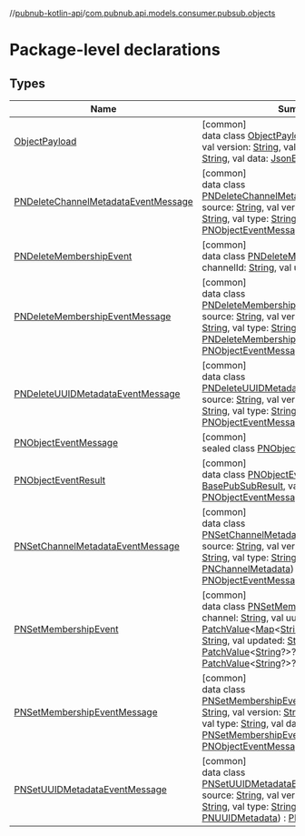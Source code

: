 //[pubnub-kotlin-api](../../index.md)/[com.pubnub.api.models.consumer.pubsub.objects](index.md)

# Package-level declarations

## Types

| Name | Summary |
|---|---|
| [ObjectPayload](-object-payload/index.md) | [common]<br>data class [ObjectPayload](-object-payload/index.md)(val source: [String](https://kotlinlang.org/api/latest/jvm/stdlib/kotlin-stdlib/kotlin/-string/index.html), val version: [String](https://kotlinlang.org/api/latest/jvm/stdlib/kotlin-stdlib/kotlin/-string/index.html), val event: [String](https://kotlinlang.org/api/latest/jvm/stdlib/kotlin-stdlib/kotlin/-string/index.html), val type: [String](https://kotlinlang.org/api/latest/jvm/stdlib/kotlin-stdlib/kotlin/-string/index.html), val data: [JsonElement](../../../../pubnub-kotlin/pubnub-kotlin-core-api/pubnub-kotlin-core-api/com.pubnub.api/-json-element/index.md)) |
| [PNDeleteChannelMetadataEventMessage](-p-n-delete-channel-metadata-event-message/index.md) | [common]<br>data class [PNDeleteChannelMetadataEventMessage](-p-n-delete-channel-metadata-event-message/index.md)(val source: [String](https://kotlinlang.org/api/latest/jvm/stdlib/kotlin-stdlib/kotlin/-string/index.html), val version: [String](https://kotlinlang.org/api/latest/jvm/stdlib/kotlin-stdlib/kotlin/-string/index.html), val event: [String](https://kotlinlang.org/api/latest/jvm/stdlib/kotlin-stdlib/kotlin/-string/index.html), val type: [String](https://kotlinlang.org/api/latest/jvm/stdlib/kotlin-stdlib/kotlin/-string/index.html), val channel: [String](https://kotlinlang.org/api/latest/jvm/stdlib/kotlin-stdlib/kotlin/-string/index.html)) : [PNObjectEventMessage](-p-n-object-event-message/index.md) |
| [PNDeleteMembershipEvent](-p-n-delete-membership-event/index.md) | [common]<br>data class [PNDeleteMembershipEvent](-p-n-delete-membership-event/index.md)(val channelId: [String](https://kotlinlang.org/api/latest/jvm/stdlib/kotlin-stdlib/kotlin/-string/index.html), val uuid: [String](https://kotlinlang.org/api/latest/jvm/stdlib/kotlin-stdlib/kotlin/-string/index.html)) |
| [PNDeleteMembershipEventMessage](-p-n-delete-membership-event-message/index.md) | [common]<br>data class [PNDeleteMembershipEventMessage](-p-n-delete-membership-event-message/index.md)(val source: [String](https://kotlinlang.org/api/latest/jvm/stdlib/kotlin-stdlib/kotlin/-string/index.html), val version: [String](https://kotlinlang.org/api/latest/jvm/stdlib/kotlin-stdlib/kotlin/-string/index.html), val event: [String](https://kotlinlang.org/api/latest/jvm/stdlib/kotlin-stdlib/kotlin/-string/index.html), val type: [String](https://kotlinlang.org/api/latest/jvm/stdlib/kotlin-stdlib/kotlin/-string/index.html), val data: [PNDeleteMembershipEvent](-p-n-delete-membership-event/index.md)) : [PNObjectEventMessage](-p-n-object-event-message/index.md) |
| [PNDeleteUUIDMetadataEventMessage](-p-n-delete-u-u-i-d-metadata-event-message/index.md) | [common]<br>data class [PNDeleteUUIDMetadataEventMessage](-p-n-delete-u-u-i-d-metadata-event-message/index.md)(val source: [String](https://kotlinlang.org/api/latest/jvm/stdlib/kotlin-stdlib/kotlin/-string/index.html), val version: [String](https://kotlinlang.org/api/latest/jvm/stdlib/kotlin-stdlib/kotlin/-string/index.html), val event: [String](https://kotlinlang.org/api/latest/jvm/stdlib/kotlin-stdlib/kotlin/-string/index.html), val type: [String](https://kotlinlang.org/api/latest/jvm/stdlib/kotlin-stdlib/kotlin/-string/index.html), val uuid: [String](https://kotlinlang.org/api/latest/jvm/stdlib/kotlin-stdlib/kotlin/-string/index.html)) : [PNObjectEventMessage](-p-n-object-event-message/index.md) |
| [PNObjectEventMessage](-p-n-object-event-message/index.md) | [common]<br>sealed class [PNObjectEventMessage](-p-n-object-event-message/index.md) |
| [PNObjectEventResult](-p-n-object-event-result/index.md) | [common]<br>data class [PNObjectEventResult](-p-n-object-event-result/index.md)(result: [BasePubSubResult](../../../../pubnub-kotlin/pubnub-kotlin-core-api/pubnub-kotlin-core-api/com.pubnub.api.models.consumer.pubsub/-base-pub-sub-result/index.md), val extractedMessage: [PNObjectEventMessage](-p-n-object-event-message/index.md)) : [PubSubResult](../../../../pubnub-kotlin/pubnub-kotlin-core-api/pubnub-kotlin-core-api/com.pubnub.api.models.consumer.pubsub/-pub-sub-result/index.md) |
| [PNSetChannelMetadataEventMessage](-p-n-set-channel-metadata-event-message/index.md) | [common]<br>data class [PNSetChannelMetadataEventMessage](-p-n-set-channel-metadata-event-message/index.md)(val source: [String](https://kotlinlang.org/api/latest/jvm/stdlib/kotlin-stdlib/kotlin/-string/index.html), val version: [String](https://kotlinlang.org/api/latest/jvm/stdlib/kotlin-stdlib/kotlin/-string/index.html), val event: [String](https://kotlinlang.org/api/latest/jvm/stdlib/kotlin-stdlib/kotlin/-string/index.html), val type: [String](https://kotlinlang.org/api/latest/jvm/stdlib/kotlin-stdlib/kotlin/-string/index.html), val data: [PNChannelMetadata](../com.pubnub.api.models.consumer.objects.channel/-p-n-channel-metadata/index.md)) : [PNObjectEventMessage](-p-n-object-event-message/index.md) |
| [PNSetMembershipEvent](-p-n-set-membership-event/index.md) | [common]<br>data class [PNSetMembershipEvent](-p-n-set-membership-event/index.md)(val channel: [String](https://kotlinlang.org/api/latest/jvm/stdlib/kotlin-stdlib/kotlin/-string/index.html), val uuid: [String](https://kotlinlang.org/api/latest/jvm/stdlib/kotlin-stdlib/kotlin/-string/index.html), val custom: [PatchValue](../../../../pubnub-kotlin/pubnub-kotlin-core-api/pubnub-kotlin-core-api/com.pubnub.api.utils/-patch-value/index.md)&lt;[Map](https://kotlinlang.org/api/latest/jvm/stdlib/kotlin-stdlib/kotlin.collections/-map/index.html)&lt;[String](https://kotlinlang.org/api/latest/jvm/stdlib/kotlin-stdlib/kotlin/-string/index.html), [Any](https://kotlinlang.org/api/latest/jvm/stdlib/kotlin-stdlib/kotlin/-any/index.html)?&gt;?&gt;?, val eTag: [String](https://kotlinlang.org/api/latest/jvm/stdlib/kotlin-stdlib/kotlin/-string/index.html), val updated: [String](https://kotlinlang.org/api/latest/jvm/stdlib/kotlin-stdlib/kotlin/-string/index.html), val status: [PatchValue](../../../../pubnub-kotlin/pubnub-kotlin-core-api/pubnub-kotlin-core-api/com.pubnub.api.utils/-patch-value/index.md)&lt;[String](https://kotlinlang.org/api/latest/jvm/stdlib/kotlin-stdlib/kotlin/-string/index.html)?&gt;?, val type: [PatchValue](../../../../pubnub-kotlin/pubnub-kotlin-core-api/pubnub-kotlin-core-api/com.pubnub.api.utils/-patch-value/index.md)&lt;[String](https://kotlinlang.org/api/latest/jvm/stdlib/kotlin-stdlib/kotlin/-string/index.html)?&gt;?) |
| [PNSetMembershipEventMessage](-p-n-set-membership-event-message/index.md) | [common]<br>data class [PNSetMembershipEventMessage](-p-n-set-membership-event-message/index.md)(val source: [String](https://kotlinlang.org/api/latest/jvm/stdlib/kotlin-stdlib/kotlin/-string/index.html), val version: [String](https://kotlinlang.org/api/latest/jvm/stdlib/kotlin-stdlib/kotlin/-string/index.html), val event: [String](https://kotlinlang.org/api/latest/jvm/stdlib/kotlin-stdlib/kotlin/-string/index.html), val type: [String](https://kotlinlang.org/api/latest/jvm/stdlib/kotlin-stdlib/kotlin/-string/index.html), val data: [PNSetMembershipEvent](-p-n-set-membership-event/index.md)) : [PNObjectEventMessage](-p-n-object-event-message/index.md) |
| [PNSetUUIDMetadataEventMessage](-p-n-set-u-u-i-d-metadata-event-message/index.md) | [common]<br>data class [PNSetUUIDMetadataEventMessage](-p-n-set-u-u-i-d-metadata-event-message/index.md)(val source: [String](https://kotlinlang.org/api/latest/jvm/stdlib/kotlin-stdlib/kotlin/-string/index.html), val version: [String](https://kotlinlang.org/api/latest/jvm/stdlib/kotlin-stdlib/kotlin/-string/index.html), val event: [String](https://kotlinlang.org/api/latest/jvm/stdlib/kotlin-stdlib/kotlin/-string/index.html), val type: [String](https://kotlinlang.org/api/latest/jvm/stdlib/kotlin-stdlib/kotlin/-string/index.html), val data: [PNUUIDMetadata](../com.pubnub.api.models.consumer.objects.uuid/-p-n-u-u-i-d-metadata/index.md)) : [PNObjectEventMessage](-p-n-object-event-message/index.md) |
